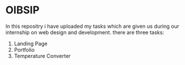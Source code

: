 # OIBSIP
In this repositry i have uploaded my tasks which are given us during our internship on web design and development. there are three tasks:
1. Landing Page
2. Portfolio
3. Temperature Converter
